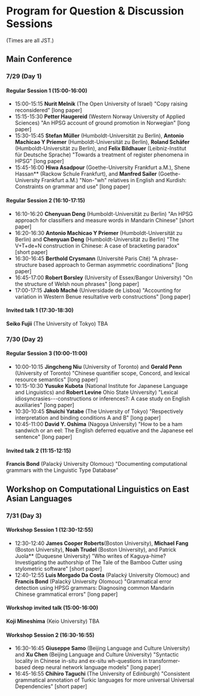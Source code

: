 # Program for Question & Discussion Sessions

(Times are all JST.)

## Main Conference

### 7/29 (Day 1)

#### Regular Session 1 (15:00-16:00)

- 15:00-15:15 **Nurit Melnik** (The Open University of Israel) 
"Copy raising reconsidered" \[long paper\]
- 15:15-15:30 **Petter Haugereid** (Western Norway University of Applied Sciences) "An HPSG account of ground promotion in Norwegian" \[long paper\]
- 15:30-15:45 **Stefan Müller** (Humboldt-Universität zu Berlin), **Antonio Machicao Y Priemer** (Humboldt-Universität zu Berlin), **Roland Schäfer** (Humboldt-Universität zu Berlin), and **Felix Bildhauer** (Leibniz-Institut für Deutsche Sprache) "Towards a treatment of register phenomena in HPSG" \[long paper\]
- 15:45-16:00 **Hiwa Asadpour** (Goethe-University Frankfurt a.M.), Shene Hassan** (Rackow Schule Frankfurt), and **Manfred Sailer** (Goethe-University Frankfurt a.M.) "Non-"wh" relatives in English and Kurdish: Constraints on grammar and use" \[long paper\]


#### Regular Session 2 (16:10-17:15)

- 16:10-16:20 **Chenyuan Deng** (Humboldt-Universität zu Berlin) "An HPSG approach for classifiers and measure words in Mandarin Chinese" \[short paper\]
- 16:20-16:30 **Antonio Machicao Y Priemer** (Humboldt-Universität zu Berlin) and **Chenyuan Deng** (Humboldt-Universität zu Berlin) "The V+T+de+N construction in Chinese: A case of bracketing paradox" \[short paper\]
- 16:30-16:45 **Berthold Crysmann** (Université Paris Cité) "A phrase-structure based approach to German asymmetric coordinations" \[long paper\]
- 16:45-17:00 **Robert Borsley** (University of Essex/Bangor University) "On the structure of Welsh noun phrases" \[long paper\]
- 17:00-17:15 **Jakob Maché** (Universidade de Lisboa) "Accounting for variation in Western Benue resultative verb constructions" \[long paper\]



#### Invited talk 1 (17:30-18:30)

**Seiko Fujii** (The University of Tokyo) TBA


### 7/30 (Day 2)

#### Regular Session 3 (10:00-11:00)

- 10:00-10:15 **Jingcheng Niu** (University of Toronto) and **Gerald Penn** (University of Toronto) "Chinese quantifier scope, Concord, and lexical resource semantics" \[long paper\]
- 10:15-10:30 **Yusuke Kubota** (National Institute for Japanese Language and Linguistics) and **Robert Levine** Ohio State University) "Lexical idiosyncrasies---constructions or inferences?: A case study on English auxiliaries" \[long paper\]
- 10:30-10:45 **Shuichi Yatabe** (The University of Tokyo) "Respectively interpretation and binding conditions A and B" \[long paper\]
- 10:45-11:00 **David Y. Oshima** (Nagoya University) "How to be a ham sandwich or an eel: The English deferred equative and the Japanese eel sentence" \[long paper\]


#### Invited talk 2 (11:15-12:15)

**Francis Bond** (Palacký University Olomouc) "Documenting computational grammars with the Linguistic Type Database"



## Workshop on Computational Linguistics on East Asian Languages

### 7/31 (Day 3)

#### Workshop Session 1 (12:30-12:55)

- 12:30-12:40 **James Cooper Roberts**(Boston University), **Michael Fang** (Boston University), **Noah Trudel** (Boston University), and Patrick Juola** (Duquesne University) "Who writes of Kaguya-hime? Investigating the authorship of The Tale of the Bamboo Cutter using stylometric software" \[short paper\]
- 12:40-12:55 **Luis Morgado Da Costa** (Palacký University Olomouc) and **Francis Bond** (Palacký University Olomouc) "Grammatical error detection using HPSG grammars: Diagnosing common Mandarin Chinese grammatical errors" \[long paper\]



#### Workshop invited talk (15:00-16:00)

**Koji Mineshima** (Keio University) TBA

#### Workshop Session 2 (16:30-16:55)

- 16:30-16:45 **Giuseppe Samo** (Beijing Language and Culture University) and **Xu Chen** (Beijing Language and Culture University) "Syntactic locality in Chinese in-situ and ex-situ wh-questions in transformer-based deep neural network language models" \[long paper\]
- 16:45-16:55 **Chihiro Taguchi** (The University of Edinburgh) "Consistent grammatical annotation of Turkic languages for more universal Universal Dependencies" \[short paper\]
